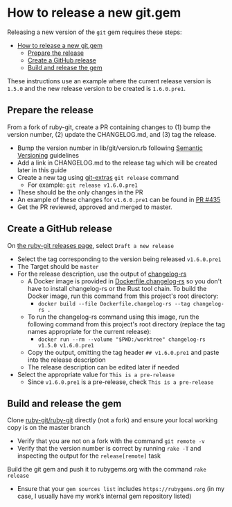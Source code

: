 <!--
# @markup markdown
# @title Releasing
-->

# How to release a new git.gem

Releasing a new version of the `git` gem requires these steps:

- [How to release a new git.gem](#how-to-release-a-new-gitgem)
  - [Prepare the release](#prepare-the-release)
  - [Create a GitHub release](#create-a-github-release)
  - [Build and release the gem](#build-and-release-the-gem)

These instructions use an example where the current release version is `1.5.0`
and the new release version to be created is `1.6.0.pre1`.

## Prepare the release

From a fork of ruby-git, create a PR containing changes to (1) bump the
version number, (2) update the CHANGELOG.md, and (3) tag the release.

- Bump the version number in lib/git/version.rb following [Semantic Versioning](https://semver.org)
  guidelines
- Add a link in CHANGELOG.md to the release tag which will be created later
  in this guide
- Create a new tag using [git-extras](https://github.com/tj/git-extras/blob/master/Commands.md#git-release)
  `git release` command
  - For example: `git release v1.6.0.pre1`
- These should be the only changes in the PR
- An example of these changes for `v1.6.0.pre1` can be found in [PR #435](https://github.com/ruby-git/ruby-git/pull/435)
- Get the PR reviewed, approved and merged to master.

## Create a GitHub release

On [the ruby-git releases page](https://github.com/ruby-git/ruby-git/releases),
select `Draft a new release`

- Select the tag corresponding to the version being released `v1.6.0.pre1`
- The Target should be `master`
- For the release description, use the output of [changelog-rs](https://github.com/perlun/changelog-rs)
  - A Docker image is provided in [Dockerfile.changelog-rs](https://github.com/ruby-git/ruby-git/blob/master/Dockerfile.changelog-rs)
    so you don't have to install changelog-rs or the Rust tool chain. To build the
    Docker image, run this command from this project's root directory:
    - `docker build --file Dockerfile.changelog-rs --tag changelog-rs .`
  - To run the changelog-rs command using this image, run the following command
    from this project's root directory (replace the tag names appropriate for the
    current release):
    - `docker run --rm --volume "$PWD:/worktree" changelog-rs v1.5.0 v1.6.0.pre1`
  - Copy the output, omitting the tag header `## v1.6.0.pre1` and paste into
    the release description
  - The release description can be edited later if needed
- Select the appropriate value for `This is a pre-release`
  - Since `v1.6.0.pre1` is a pre-release, check `This is a pre-release`

## Build and release the gem

Clone [ruby-git/ruby-git](https://github.com/ruby-git/ruby-git) directly (not a
fork) and ensure your local working copy is on the master branch

- Verify that you are not on a fork with the command `git remote -v`
- Verify that the version number is correct by running `rake -T` and inspecting
  the output for the `release[remote]` task

Build the git gem and push it to rubygems.org with the command `rake release`

- Ensure that your `gem sources list` includes `https://rubygems.org` (in my
  case, I usually have my work’s internal gem repository listed)

